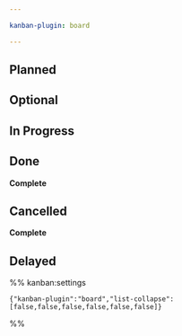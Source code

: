 ```yaml
---

kanban-plugin: board

---
```


## Planned



## Optional



## In Progress



## Done

**Complete**


## Cancelled

**Complete**


## Delayed





%% kanban:settings
```
{"kanban-plugin":"board","list-collapse":[false,false,false,false,false,false]}
```
%%